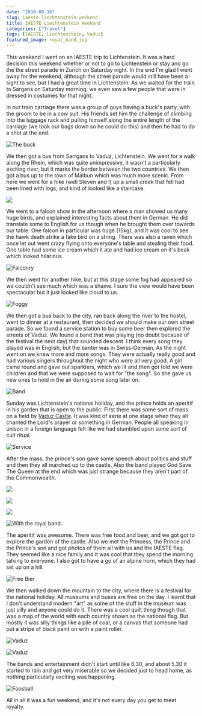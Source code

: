 ```yaml
---
date: "2010-08-16"
slug: iaeste-liechtenstein-weekend
title: IAESTE Liechtenstein Weekend
categories: ["Travel"]
tags: [IAESTE, Liechtenstein, Vaduz]
featured_image: royal_band.jpg
---
```



This weekend I went on an IAESTE trip to Lichtenstein. It was a hard decision this weekend whether or not to go to Lichtenstein or stay and go the the street parade in Zurich on Saturday night. In the end I'm glad I went away for the weekend, although the street parade would still have been a sight to see, but I had a great time in Lichtenstein. As we waited for the train to Sargans on Saturday morning, we even saw a few people that were in dressed in costumes for that night.

In our train carriage there was a group of guys having a buck's party, with the groom to be in a cow suit. His friends set him the challenge of climbing into the luggage rack and pulling himself along the entire length of the carriage (we took our bags down so he could do this) and then he had to do a shot at the end.

![](buck.jpg "The buck")

We then got a bus from Sarrgans to Vaduz, Lichtenstein. We went for a walk along the Rhein, which was quite unimpressive, it wasn't a particularly exciting river, but it marks the border between the two countries. We then got a bus up to the town of Malbun which was much more scenic. From here we went for a hike (well Steven and I) up a small creek that fell had been lined with logs, and kind of looked like a staircase.

![](P1030302.jpg "")

We went to a falcon show in the afternoon where a man showed us many huge birds, and explained interesting facts about them in German. He did translate some to English for us though when he brought them over towards our table. One falcon in particular was huge (15kg), and it was cool to see the hawk death strike a fake bird on a string. There was also a raven which once let out went crazy flying onto everyone's table and stealing their food. One table had some ice cream which it ate and had ice cream on it's beak which looked hilarious.

![](IMG_4813_corr.jpg "Falconry")

We then went for another hike, but at this stage some fog had appeared so we couldn't see much which was a shame. I sure the view would have been spectacular but it just looked like cloud to us.

![](IMG_5001_corr.jpg "Foggy")

We then got a bus back to the city, ran back along the river to the hostel, went to dinner at a restaurant, then decided we should make our own street parade. So we found a service station to buy some beer then explored the streets of Vaduz. We found a band that was playing (no doubt because of the festival the next day) that sounded descent. I think every song they played was in English, but the banter was in Swiss-German. As the night went on we knew more and more songs. They were actually really good and had various singers throughout the night who were all very good. A girl came round and gave out sparklers, which we lit and then got told we were children and that we were supposed to wait for "the song". So she gave us new ones to hold in the air during some song later on.

![](P1030322.jpg "Band")

Sunday was Lichtenstein's national holiday, and the prince holds an aperitif in his garden that is open to the public. First there was some sort of mass on a field by [Vaduz Castle](http://en.wikipedia.org/wiki/Vaduz_Castle). It was kind of eerie at one stage when they all chanted the Lord's prayer or something in German. People all speaking in unison in a foreign language felt like we had stumbled upon some sort of cult ritual.

![](P1030343.jpg "Service")

After the mass, the prince's son gave some speech about politics and stuff and then they all marched up to the castle. Also the band played God Save The Queen at the end which was just strange because they aren't part of the Commonwealth.

![](castle.jpg "")

![](garden.jpg "")

![](royals.jpg "")

![With the royal band.](royal_band.jpg)

The aperitif was awesome. There was free food and beer, and we got got to explore the garden of the castle. Also we met the Princess, the Prince and the Prince's son and got photos of them all with us and the IAESTE flag. They seemed like a nice family and it was cool that they spend the morning talking to everyone. I also got to have a go of an alpine horn, which they had set up on a hill.

![](P1030359.jpg "Free Bier")

We then walked down the mountain to the city, where there is a festival for the national holiday. All museums and buses are free on the day. I learnt that I don't understand modern "art" as some of the stuff in the museum was just silly and anyone could do it. There was a cool quilt thing though that was a map of the world with each country shown as the national flag. But mostly it was silly things like a pile of coal, or a canvas that someone had put a stripe of black paint on with a paint roller.

![](IMG_5076_corr.jpg "Vaduz")

![](IMG_4785_corr.jpg "Vaduz")

The bands and entertainment didn't start until like 6.30, and about 5.30 it started to rain and got very miserable so we decided just to head home, as nothing particularly exciting was happening.

![](P1030387.jpg "Foosball")

All in all it was a fun weekend, and it's not every day you get to meet royalty.
